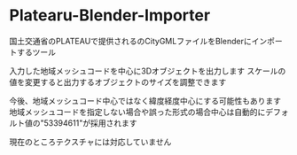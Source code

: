 # Platearu-Blender-Importer

国土交通省のPLATEAUで提供されるのCityGMLファイルをBlenderにインポートするツール

入力した地域メッシュコードを中心に3Dオブジェクトを出力します
スケールの値を変更すると出力するオブジェクトのサイズを調整できます

今後、地域メッシュコード中心ではなく緯度経度中心にする可能性もあります
地域メッシュコードを指定しない場合や誤った形式の場合中心は自動的にデフォルト値の"53394611"が採用されます


現在のところテクスチャには対応していません


